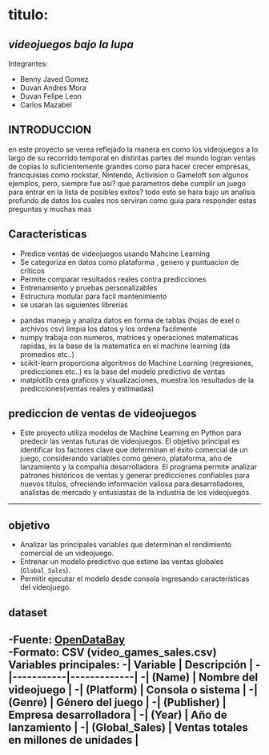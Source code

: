 # titulo:
## *videojuegos bajo la lupa*
Integrantes:
- Benny Javed Gomez
- Duvan Andres Mora
- Duvan Felipe Leon
- Carlos Mazabel
## INTRODUCCION
en este proyecto se verea reflejado la manera en como los videojuegos a lo largo de su recorrido temporal en distintas partes del mundo logran ventas de copias lo suficientemente grandes como para hacer crecer empresas, francquisias como rockstar, Nintendo, Activision o Gameloft son algunos ejemplos, pero, siempre fue asi? que parametros debe cumplir un juego para entrar en la lista de posibles exitos? todo esto se hara bajo un analisis profundo de datos los cuales nos serviran como guia para responder estas preguntas y muchas mas
## Caracteristicas
- Predice ventas de videojuegos usando Mahcine Learning
- Se categoriza en datos como plataforma , genero y puntuacion de criticos
- Permite comparar resultados reales contra predicciones
- Entrenamiento y pruebas personalizables
- Estructura modular para facil mantenimiento
- se usaran las siguientes librerias
 * pandas
   maneja y analiza datos en forma de tablas (hojas de exel o archivos csv) limpia los datos y los ordena facilmente
 * numpy
   trabaja con numeros, matrices y operaciones matematicas rapidas, es la base de la matematica en el machine learning (da promedios etc..)
 * scikit-learn
   proporciona algoritmos de Machine Learning (regresiones, predicciones etc..) es la base del modelo predictivo de ventas
 * matplotlib
   crea graficos y visualizaciones, muestra los resultados de la predicciones(ventas reales y estimadas)
## prediccion de ventas de videojuegos
- Este proyecto utiliza modelos de Machine Learning en Python para predecir las ventas futuras de videojuegos.
El objetivo principal es identificar los factores clave que determinan el éxito comercial de un juego, considerando variables como género, plataforma, año de lanzamiento y la compañía desarrolladora.
El programa permite analizar patrones históricos de ventas y generar predicciones confiables para nuevos títulos, ofreciendo información valiosa para desarrolladores, analistas de mercado y entusiastas de la industria de los videojuegos.
---
## objetivo
- Analizar las principales variables que determinan el rendimiento comercial de un videojuego.  
- Entrenar un modelo predictivo que estime las ventas globales (`Global_Sales`).  
- Permitir ejecutar el modelo desde consola ingresando características del videojuego.
## dataset
-**Fuente:** [OpenDataBay](https://opendatabay.com/)  
-**Formato:** CSV (video_games_sales.csv)
**Variables principales:**
  -| Variable | Descripción |
  -|-----------|-------------|
  -| (Name) | Nombre del videojuego |
  -| (Platform) | Consola o sistema  |
  -| (Genre) | Género del juego |
  -| (Publisher) | Empresa desarrolladora |
  -| (Year) | Año de lanzamiento |
  -| (Global_Sales) | Ventas totales en millones de unidades |
 ----
